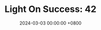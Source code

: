 ---
title: "Light On Success: 42"
date: 2024-03-03 00:00:00 +0800
categories: [Blogging]
tag: [Blogging]
image: https://pbs.twimg.com/media/GHCp7PzWkAAVdis?format=jpg&name=large
---